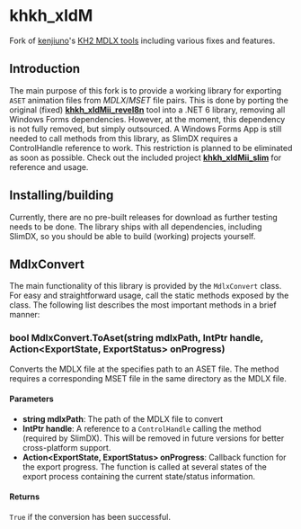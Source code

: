 # khkh_xldM
Fork of [kenjiuno](https://gitlab.com/kenjiuno)'s [KH2 MDLX tools](https://gitlab.com/kenjiuno/khkh_xldM) including various fixes and features.

## Introduction
The main purpose of this fork is to provide a working library for exporting `ASET` animation files from *MDLX*/*MSET* file pairs. This is done by porting the original (fixed) **[khkh_xldMii_revel8n](./tree/main/khkh_xldMii_revel8n)** tool into a .NET 6 library, removing all Windows Forms dependencies. However, at the moment, this dependency is not fully removed, but simply outsourced. A Windows Forms App is still needed to call methods from this library, as SlimDX requires a ControlHandle reference to work. This restriction is planned to be eliminated as soon as possible. Check out the included project **[khkh_xldMii_slim](./tree/main/khkh_xldMii_slim)** for reference and usage.

## Installing/building
Currently, there are no pre-built releases for download as further testing needs to be done. The library ships with all dependencies, including SlimDX, so you should be able to build (working) projects yourself.

## MdlxConvert
The main functionality of this library is provided by the `MdlxConvert` class. For easy and straightforward usage, call the static methods exposed by the class. The following list describes the most important methods in a brief manner:

### bool MdlxConvert.ToAset(string mdlxPath, IntPtr handle, Action<ExportState, ExportStatus> onProgress)
Converts the MDLX file at the specifies path to an ASET file. The method requires a corresponding MSET file in the same directory as the MDLX file.

#### Parameters
- **string mdlxPath**: The path of the MDLX file to convert
- **IntPtr handle**: A reference to a `ControlHandle` calling the method (required by SlimDX). This will be removed in future versions for better cross-platform support.
- **Action<ExportState, ExportStatus> onProgress**: Callback function for the export progress. The function is called at several states of the export process containing the current state/status information.

#### Returns
`True` if the conversion has been successful.